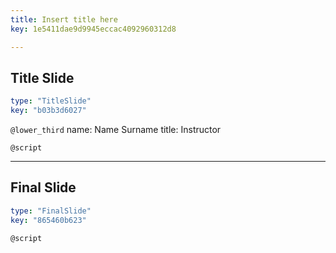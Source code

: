 ```yaml
---
title: Insert title here
key: 1e5411dae9d9945eccac4092960312d8

---
```

## Title Slide

```yaml
type: "TitleSlide"
key: "b03b3d6027"
```

`@lower_third`
name: Name Surname
title: Instructor


`@script`



---
## Final Slide

```yaml
type: "FinalSlide"
key: "865460b623"
```

`@script`


